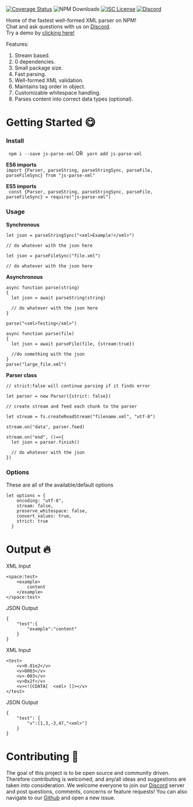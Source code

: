 <a href='https://coveralls.io/github/JeremyMColegrove/js-parse-xml?branch=main'><img src='https://coveralls.io/repos/github/JeremyMColegrove/js-parse-xml/badge.svg?branch=main' alt='Coverage Status' /></a>
![NPM Downloads](https://img.shields.io/npm/dw/js-parse-xml)
<a href='https://opensource.org/licenses/ISC'><img src='https://img.shields.io/npm/l/js-parse-xml' alt='ISC License' /></a>
<a href='https://discord.gg/sk2dtMkWhF'><img src='https://img.shields.io/discord/922658833728413706' alt='Discord' /></a>

Home of the fastest well-formed XML parser on NPM! <br>
Chat and ask questions with us on [Discord](https://discord.gg/sk2dtMkWhF).<br>
Try a demo by [clicking here!](https://runkit.com/jeremymcolegrove/js-parse-xml-demo)<br>

Features:


1. Stream based.
2. 0 dependencies.
3. Small package size.
4. Fast parsing.
5. Well-formed XML validation.
7. Maintains tag order in object.
8. Customizable whitespace handling.
9. Parses content into correct data types (optional).



# **Getting Started :yum:**

### **Install**
``` npm i --save js-parse-xml``` OR ``` yarn add js-parse-xml```

**ES6 imports**<br>
``` import {Parser, parseString, parseStringSync, parseFile, parseFileSync} from "js-parse-xml" ```

**ES5 imports**<br>
``` const {Parser, parseString, parseStringSync, parseFile, parseFileSync} = require("js-parse-xml")```

### **Usage**
**Synchronous**
```
let json = parseStringSync("<xml>Example!</xml>")

// do whatever with the json here
```

```
let json = parseFileSync("file.xml")

// do whatever with the json here
```

**Asynchronous**
```
async function parse(string)
{
  let json = await parseString(string)

  // do whatever with the json here
}

parse("<xml>Testing</xml>")
```
```
async function parse(file)
{
  let json = await parseFile(file, {stream:true})

  //do something with the json
}
parse("large_file.xml")
```
**Parser class**
```
// strict:false will continue parsing if it finds error

let parser = new Parser({strict: false})

// create stream and feed each chunk to the parser

let stream = fs.createReadStream("filename.xml", "utf-8")

stream.on("data", parser.feed)

stream.on("end", ()=>{
  let json = parser.finish()

  // do whatever with the json
})

```


### **Options**
These are all of the available/default options
```
let options = {
    encoding: "utf-8",
    stream: false,
    preserve_whitespace: false,
    convert_values: true,
    strict: true
  }
```


# **Output :fire:**

XML Input
```
<space:test>
    <example>
        content
    </example>
</space:test>
```
JSON Output
```
{
    "test":{
        "example":"content"
    }
}
```
XML Input
```
<test>
    <v>0.01e2</v>
    <v>0003</v>
    <v>-003</v> 
    <v>0x2f</v>
    <v><![CDATA[  <xml> ]]></v>
</test>
```
JSON Output
```
{
    "test": {
        "v":[1,3,-3,47,"<xml>"]
    }
}
```

# **Contributing :pray:**

The goal of this project is to be open source and community driven. Therefore contributing is welcomed, and any/all ideas and suggestions are taken into consideration. We welcome everyone to join our [Discord](https://discord.gg/sk2dtMkWhF) server and post questions, comments, concerns or feature requests! You can also navigate to our [Github](https://github.com/JeremyMColegrove/js-parse-xml) and open a new issue.





